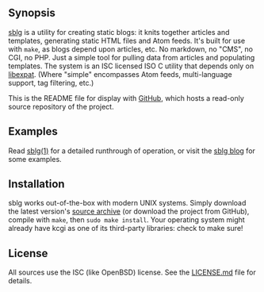 ## Synopsis

[sblg](http://kristaps.bsd.lv/sblg) is a utility for
creating static blogs: it knits together articles and templates,
generating static HTML files and Atom feeds.
It's built for use with `make`, as blogs depend upon articles, etc. 
No markdown, no "CMS", no CGI, no PHP. Just a simple tool for pulling
data from articles and populating templates. 
The system is an ISC licensed ISO C utility that depends only on
[libexpat](http://expat.sourceforge.net/). 
(Where "simple" encompasses Atom feeds, multi-language support, tag
filtering, etc.) 

This is the README file for display with
[GitHub](https://www.github.com), which hosts a read-only source
repository of the project. 

## Examples

Read [sblg(1)](http://kristaps.bsd.lv/sblg/sblg.1.html) for a detailed
runthrough of operation, or visit the
[sblg blog](http://kristaps.bsd.lv/sblg/index.html#blog) for some
examples.

## Installation

sblg works out-of-the-box with modern UNIX systems.
Simply download the latest version's [source
archive](http://kristaps.bsd.lv/sblg/snapshots/sblg.tar.gz) (or download
the project from GitHub), compile with `make`, then `sudo make install`.
Your operating system might already have kcgi as one of its third-party
libraries: check to make sure!

## License

All sources use the ISC (like OpenBSD) license.
See the [LICENSE.md](LICENSE.md) file for details.
